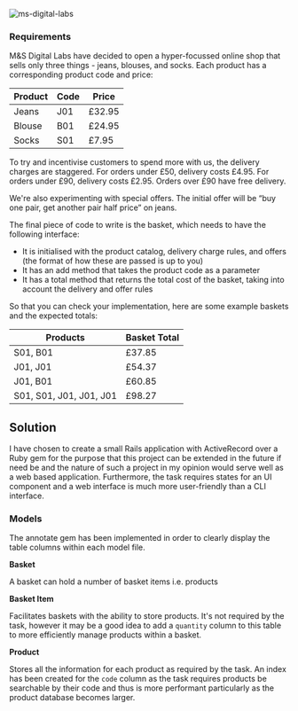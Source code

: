 ![ms-digital-labs](https://image.ibb.co/fDufp8/Screen_Shot_2018_07_13_at_23_03_10.png
)

### Requirements

M&S Digital Labs have decided to open a hyper-focussed online shop that sells
only three things - jeans, blouses, and socks. Each product has a corresponding
product code and price:

| Product | Code | Price |
| ------- | ---- | ----- |
| Jeans | J01 | £32.95 |
| Blouse | B01 | £24.95 |
| Socks | S01 | £7.95 |

To try and incentivise customers to spend more with us, the delivery charges are
staggered. For orders under £50, delivery costs £4.95. For orders under £90,
delivery costs £2.95. Orders over £90 have free delivery.

We're also experimenting with special offers. The initial offer will be “buy one pair,
get another pair half price” on jeans.

The final piece of code to write is the basket, which needs to have the following
interface:
* It is initialised with the product catalog, delivery charge rules, and offers (the
format of how these are passed is up to you)
* It has an add method that takes the product code as a parameter
* It has a total method that returns the total cost of the basket, taking into
account the delivery and offer rules

So that you can check your implementation, here are some example baskets and
the expected totals:

| Products | Basket Total |
| -------- | ------------ |
| S01, B01 | £37.85 |
| J01, J01 | £54.37 |
| J01, B01 | £60.85 |
| S01, S01, J01, J01, J01 | £98.27 |

## Solution

I have chosen to create a small Rails application with ActiveRecord over a Ruby gem for the purpose that this project can be extended in the future if need be and the nature of such a project in my opinion would serve well as a web based application.
Furthermore, the task requires states for an UI component and a web interface is much more user-friendly than a CLI interface.

### Models

The annotate gem has been implemented in order to clearly display the table columns within each model file.

**Basket**

A basket can hold a number of basket items i.e. products

**Basket Item**

Facilitates baskets with the ability to store products. It's not required by the task, however it may be a good idea to add a `quantity` column to this table to more efficiently manage products within a basket.

**Product**

Stores all the information for each product as required by the task. An index has been created for the `code` column as the task requires products be searchable by their code and thus is more performant particularly as the product database becomes larger.

